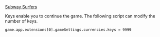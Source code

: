 
[Subway Surfers](https://poki.com/en/g/subway-surfers)

Keys enable you to continue the game. The following script can modify the number of keys.

`game.app.extensions[0].gameSettings.currencies.keys = 9999`
